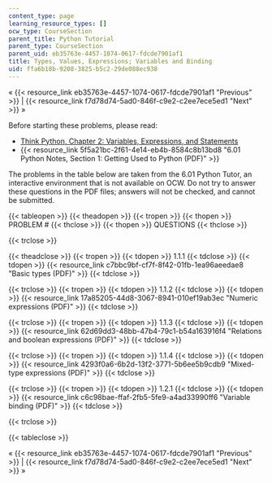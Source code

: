 ```yaml
---
content_type: page
learning_resource_types: []
ocw_type: CourseSection
parent_title: Python Tutorial
parent_type: CourseSection
parent_uid: eb35763e-4457-1074-0617-fdcde7901af1
title: Types, Values, Expressions; Variables and Binding
uid: ffa6b18b-9208-3825-b5c2-29de088ec938
---
```


« {{< resource_link eb35763e-4457-1074-0617-fdcde7901af1 "Previous" >}} | {{< resource_link f7d78d74-5ad0-846f-c9e2-c2ee7ece5ed1 "Next" >}} »

Before starting these problems, please read:

*   [Think Python, Chapter 2: Variables, Expressions, and Statements](http://www.greenteapress.com/thinkpython/html/book003.html)
*   {{< resource_link 5f5a21bc-2f61-4e14-eb4b-8584c8b13bd8 "6.01 Python Notes, Section 1: Getting Used to Python (PDF)" >}}

The problems in the table below are taken from the 6.01 Python Tutor, an interactive environment that is not available on OCW. Do not try to answer these questions in the PDF files; answers will not be checked, and cannot be submitted.

{{< tableopen >}}
{{< theadopen >}}
{{< tropen >}}
{{< thopen >}}
PROBLEM #
{{< thclose >}}
{{< thopen >}}
QUESTIONS
{{< thclose >}}

{{< trclose >}}

{{< theadclose >}}
{{< tropen >}}
{{< tdopen >}}
1.1.1
{{< tdclose >}}
{{< tdopen >}}
{{< resource_link c7bbc9bf-cf7f-8f42-01fb-1ea96aeedae8 "Basic types (PDF)" >}}
{{< tdclose >}}

{{< trclose >}}
{{< tropen >}}
{{< tdopen >}}
1.1.2
{{< tdclose >}}
{{< tdopen >}}
{{< resource_link 17a85205-44d8-3067-8941-010ef19ab3ec "Numeric expressions (PDF)" >}}
{{< tdclose >}}

{{< trclose >}}
{{< tropen >}}
{{< tdopen >}}
1.1.3
{{< tdclose >}}
{{< tdopen >}}
{{< resource_link 62d69dd3-48bb-47b4-79c1-b54a163916f4 "Relations and boolean expressions (PDF)" >}}
{{< tdclose >}}

{{< trclose >}}
{{< tropen >}}
{{< tdopen >}}
1.1.4
{{< tdclose >}}
{{< tdopen >}}
{{< resource_link 4293f0a6-6b2d-13f2-3771-5b6ee5b9cdb9 "Mixed-type expressions (PDF)" >}}
{{< tdclose >}}

{{< trclose >}}
{{< tropen >}}
{{< tdopen >}}
1.2.1
{{< tdclose >}}
{{< tdopen >}}
{{< resource_link c6c98bae-ffaf-2fb5-5fe9-a4ad33990ff6 "Variable binding (PDF)" >}}
{{< tdclose >}}

{{< trclose >}}

{{< tableclose >}}

« {{< resource_link eb35763e-4457-1074-0617-fdcde7901af1 "Previous" >}} | {{< resource_link f7d78d74-5ad0-846f-c9e2-c2ee7ece5ed1 "Next" >}} »